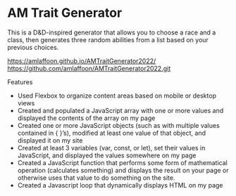 # AM Trait Generator 

This is a D&D-inspired generator that allows you to choose a race and a class, then generates three random abilities from a list based on your previous choices. 

<https://amlaffoon.github.io/AMTraitGenerator2022/>
<https://github.com/amlaffoon/AMTraitGenerator2022.git>

Features
- Used Flexbox to organize content areas based on mobile or desktop views
- Created and populated a JavaScript array with one or more values and displayed the contents of the array on my page
- Created one or more JavaScript objects (such as with multiple values contained in { }’s), modified at least one value of that object, and displayed it on my site
- Created at least 3 variables (var, const, or let), set their values in JavaScript, and displayed the values somewhere on my page
- Created a JavaScript function that performs some form of mathematical operation (calculates something) and displays the result on your page or otherwise uses that value to do something on the site.
- Created a Javascript loop that dynamically displays HTML on my page